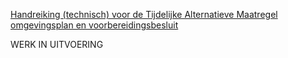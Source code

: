 [Handreiking (technisch) voor de Tijdelijke Alternatieve Maatregel omgevingsplan en voorbereidingsbesluit](https://geonovum.github.io/ROST/HRTAMopvbb/)

WERK IN UITVOERING
